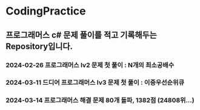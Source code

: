 # CodingPractice

## 프로그래머스 c# 문제 풀이를 적고 기록해두는 Repository입니다.

### 2024-02-26 프로그래머스 lv2 문제 첫 풀이 : N개의 최소공배수
### 2024-03-11 드디어 프로그래머스 lv3 문제 첫 풀이 : 이중우선순위큐


### 2024-03-14 프로그래머스 해결 문제 80개 돌파, 1382점 (24808위...)